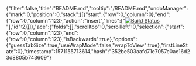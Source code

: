 {"filter":false,"title":"README.md","tooltip":"/README.md","undoManager":{"mark":0,"position":0,"stack":[[{"start":{"row":0,"column":0},"end":{"row":0,"column":123},"action":"insert","lines":["[![Build Status](https://travis-ci.org/atena123/E-commercee.svg?branch=master)](https://travis-ci.org/atena123/E-commercee)"],"id":2}]]},"ace":{"folds":[],"scrolltop":0,"scrollleft":0,"selection":{"start":{"row":0,"column":123},"end":{"row":0,"column":123},"isBackwards":true},"options":{"guessTabSize":true,"useWrapMode":false,"wrapToView":true},"firstLineState":0},"timestamp":1571155713614,"hash":"352be503aafd71e7057c0ae16d23d8805b743609"}